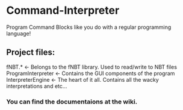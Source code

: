 # Command-Interpreter
Program Command Blocks like you do with a regular programming language!
## Project files:
fNBT.* <- Belongs to the fNBT library. Used to read/write to NBT files  
ProgramInterpreter <- Contains the GUI components of the program  
InterpreterEngine <- The heart of it all. Contains all the wacky interpretations and etc...  
### You can find the documentaions at the wiki.
